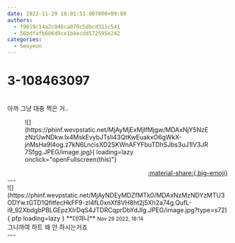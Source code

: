 ```yaml
---
date: 2022-11-29 18:01:51.807000+09:00
authors:
  - f9019c14a2c046ca070c5dbcd311c541
  - 56bdfafb606d9ce1b4ecdd572595e242
categories:
  - Seoyeon
---
```


# 3-108463097

<div class="post-container" markdown="1">
<div class="content-container md-sidebar__scrollwrap" markdown="1">

<br>아까 그냥 대충 찍은 거..
<figure markdown="1">
![](https://phinf.wevpstatic.net/MjAyMjExMjlfMjgw/MDAxNjY5NzEzNzUwNDkw.lx4MskEvybJTsli43QtKwEuakxO6gWkX-jnMsHa9l4og.z7kN6LncisXD2SKWnAFYFbuTDhSJbs3uJ1lV3JR7Sfgg.JPEG/image.jpg){ loading=lazy onclick="openFullscreen(this)"}
</figure>


</div>
</div>

<div style="text-align: right;" markdown="1">
<a href="https://weverse.io/fromis9/fanpost/3-108463097" style="text-align: right;">:material-share:{.big-emoji}</a>
</div>
---

<div class="comments-container md-sidebar__scrollwrap" markdown="1">
<div class="comment" markdown="1">
<div class='id-container' markdown="1">
![](https://phinf.wevpstatic.net/MjAyNDEyMDZfMTk0/MDAxNzMzNDYzMTU3ODYw.tGTD1QfitfecHkFF9-zI4fL0xnXf8VH8ht2j5Xh2a74g.QufL-i9_92XbdgbPBLGEpzXIrDqS4JTDRCqprDbYdJIg.JPEG/image.jpg?type=s72){ pfp loading=lazy }
**<span class="artist">더여니</span>** <small>Nov 29 2022, 18:14</small><br>
</div>
<div class='comment-body' markdown="1">
그니까여 하트 왜 안 하시는거죠
</div>
</div>
</div>
---
